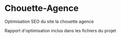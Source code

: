 # Chouette-Agence

Optimisation SEO du site la chouette agence 

Rapport d'optimisation inclus dans les fichiers du projet 
